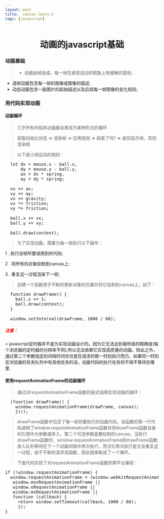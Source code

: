 ```yaml
---
layout: post
title:	canvas-learn-2
tags: [javascript]
---
```


<h1 style="text-align:center;">动画的javascript基础</h1>

### 动画基础

> * 动画由帧组成，每一帧在表现运动的假象上有细微的差别;
* 逐帧动画包含每一帧的图像或图像的描述;
* 动态动画包含一副图片的起始描述以及后续每一帧图像的变化规则;

### 用代码实现动画

#### 动画循环
> 几乎所有的程序动画都会表现为某种形式的循环

> 获取初始化状态 => 渲染帧 => 应用规则 => 结束了吗? => 是则显示帧，否则渲染帧

> 以下是小球运动的规则：

<pre>
  let dx = mouse.x - ball.x,
      dy = mouse.y - ball.y,
      ax = dx * spring,
      ay = dy * spring;

  vx += ax;
  vy += ay;
  vx += gravity;
  vx *= friction;
  vy *= friction;

  ball.x += vx;
  ball.y += vy;

  ball.draw(context);
</pre>     

> 为了实现动画，需要为每一帧执行以下操作：
>
1 . 执行该帧所要调用到的代码;
>
2 . 将所有的对象绘制到canvas上;
>
3 . 重复这一过程渲染下一帧;

> 创建一个函数用于不断的更新对象的位置并将它绘制到canvas上，如下：

<pre>
  function drawFrame() {
    ball.x += 1;
    ball.draw(context);
  }

  window.setInterval(drawFrame, 1000 / 60);
</pre>

<h5 style="color:red;">注意： </h5>
> javascript定时器并不是为实现动画设计的。因为它无法达到毫秒级的精确度(每个浏览器的定时器的分辨率不同),所以无法依赖它实现高质量的动画。除此之外，通过第二个参数指定的间隔时间仅仅是在请求的那一时刻执行而已。如果同一时刻在浏览器的任务队列中有其他任务的话，动画代码的执行任务将不得不等待在哪里.

#### 使用requestAnimationFrame的动画循环

> 通过对requestAnimationFrame函数的链式调用实现动画的循环：

<pre>
  (function drawFrame() {
    window.requestAnimationFrame(drawFrame, canvas);
    })();
</pre>

> drawFrame函数中包含了每一帧将要执行的动画代码。该函数的第一行代码调用了window.requestAnimationFrame函数并将drawFrame函数自身的引用作为参数值传入。第二个可选参数是要绘制的canvas。当执行drawFrame函数时，window.requestAnimationFrame将drawFrame函数放入队列等待在下一个动画间隔中再次执行，而当它再次执行是又会重复这一过程，由于不断的请求该函数，因此就串联成了一个循环。

>  下面代码实现了对requestAnimationFrame函数的跨平台兼容：

<pre>
if (!window.requestAnimationFrame) {
  window.requestAnimationFrame = (window.webkitRequestAnimationFrame ||
   window.mozRequestAnimationFrame ||
   window.oRequestAnimationFrame ||
   window.msRequestAnimationFrame ||
   function (callback) {
     return window.setTimeout(callback, 1000 / 60);
     });
}
</pre>
